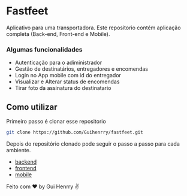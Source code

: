# Fastfeet
Aplicativo para uma transportadora. Este repositorio contém aplicação completa (Back-end, Front-end e Mobile).

### Algumas funcionalidades
- Autenticação para o adiministrador
- Gestão de destinatários, entregadores e encomendas
- Login no App mobile com id do entregador
- Visualizar e Alterar status de encomendas
- Tirar foto da assinatura do destinatario

## Como utilizar
Primeiro passo é clonar esse repositorio 
```bash
git clone https://github.com/Guihenrry/fastfeet.git
```
Depois do repositório clonado pode seguir o passo a passo para cada ambiente.

- [backend](https://github.com/Guihenrry/fastfeet/tree/master/backend)
- [frontend](https://github.com/Guihenrry/fastfeet/tree/master/frontend)
- [mobile](https://github.com/Guihenrry/fastfeet/tree/master/mobile)

Feito com ♥ by Gui Henrry ✌
